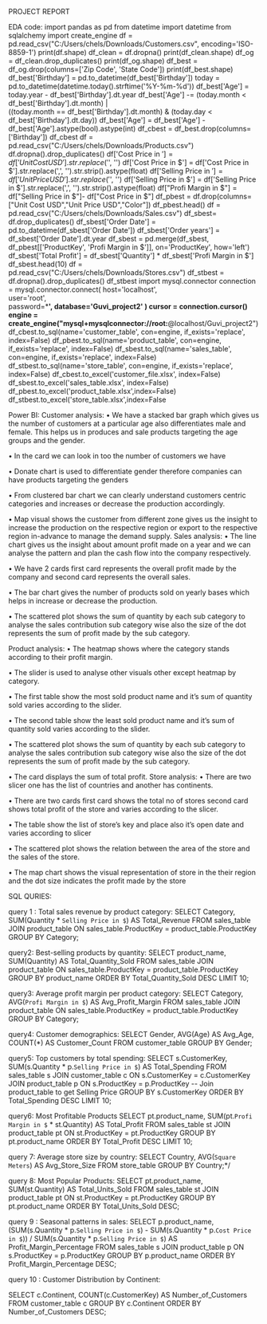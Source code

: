 PROJECT REPORT

EDA code:
import pandas as pd
from datetime import datetime
from sqlalchemy import create_engine
df = pd.read_csv("C:/Users/chels/Downloads/Customers.csv", encoding='ISO-8859-1')
print(df.shape)
df_clean = df.dropna()
print(df_clean.shape)
df_og = df_clean.drop_duplicates()
print(df_og.shape)
df_best = df_og.drop(columns=['Zip Code', 'State Code'])
print(df_best.shape)
df_best['Birthday'] = pd.to_datetime(df_best['Birthday'])
today = pd.to_datetime(datetime.today().strftime('%Y-%m-%d'))
df_best['Age'] = today.year - df_best['Birthday'].dt.year
df_best['Age'] -= (today.month < df_best['Birthday'].dt.month) | \
                  ((today.month == df_best['Birthday'].dt.month) & (today.day < df_best['Birthday'].dt.day))
df_best['Age'] = df_best['Age'] - df_best['Age'].astype(bool).astype(int)
df_cbest = df_best.drop(columns=['Birthday'])
df_cbest
df = pd.read_csv("C:/Users/chels/Downloads/Products.csv")
df.dropna().drop_duplicates()
df['Cost Price in $'] = df['Unit Cost USD'].str.replace('$', '')
df['Cost Price in $'] = df['Cost Price in $'].str.replace(',', '').str.strip().astype(float)
df['Selling Price in $'] = df['Unit Price USD'].str.replace('$', '')
df['Selling Price in $'] = df['Selling Price in $'].str.replace(',', '').str.strip().astype(float)
df["Profi Margin in $"] = df["Selling Price in $"]- df["Cost Price in $"]
df_pbest = df.drop(columns=["Unit Cost USD","Unit Price USD","Color"])
df_pbest.head()
df = pd.read_csv("C:/Users/chels/Downloads/Sales.csv")
df_sbest= df.drop_duplicates()
df_sbest['Order Date'] = pd.to_datetime(df_sbest['Order Date'])
df_sbest['Order years'] = df_sbest['Order Date'].dt.year
df_sbest = pd.merge(df_sbest, df_pbest[['ProductKey', 'Profi Margin in $']], on='ProductKey', how='left')
df_sbest['Total Profit'] = df_sbest['Quantity'] * df_sbest['Profi Margin in $']
df_sbest.head(10)
df = pd.read_csv("C:/Users/chels/Downloads/Stores.csv")
df_stbest = df.dropna().drop_duplicates()
df_stbest
import mysql.connector
connection = mysql.connector.connect(
    host='localhost',        
    user='root',    
    password=*********', 
    database='Guvi_project2' 
)
cursor = connection.cursor()
engine = create_engine("mysql+mysqlconnector://root:********@localhost/Guvi_project2")
df_cbest.to_sql(name='customer_table', con=engine, if_exists='replace', index=False)
df_pbest.to_sql(name='product_table', con=engine, if_exists='replace', index=False)
df_sbest.to_sql(name='sales_table', con=engine, if_exists='replace', index=False)
df_stbest.to_sql(name='store_table', con=engine, if_exists='replace', index=False)
df_cbest.to_excel('customer_file.xlsx', index=False)
df_sbest.to_excel('sales_table.xlsx', index=False)
df_pbest.to_excel('product_table.xlsx',index=False)
df_stbest.to_excel('store_table.xlsx',index=False


Power BI:
Customer analysis:
•	We have a stacked bar graph which gives us the number of customers at a particular age also differentiates male and female. This helps us in produces and sale products targeting the age groups and the gender.

•	In the card we can look in too the number of customers we have 

•	Donate chart is used to differentiate gender therefore companies can have products targeting the genders

•	From clustered bar chart we can clearly understand customers centric categories and increases or decrease the production accordingly.

•	Map visual shows the customer from different zone gives us the insight to increase the production on the respective region or export to the respective region in-advance to manage the demand supply.
Sales analysis:
•	The line chart gives us the insight about amount profit made on a year and we can analyse the pattern and plan the cash flow into the company respectively.

•	We have 2 cards first card represents the overall profit made by the company and second card represents the overall sales.

•	The bar chart gives the number of products sold on yearly bases which helps in increase or decrease the production.

•	The scattered plot shows the sum of quantity by each sub category to analyse the sales contribution sub category wise also the size of the dot represents the sum of profit made by the sub category.

Product analysis:
•	The heatmap shows where the category stands according to their profit margin.

•	The slider is used to analyse other visuals other except heatmap by category.

•	The first table show the most sold product name and it’s sum of quantity sold varies according to the slider.

•	The second table show the least sold product name and it’s sum of quantity sold varies according to the slider.

•	The scattered plot shows the sum of quantity by each sub category to analyse the sales contribution sub category wise also the size of the dot represents the sum of profit made by the sub category.

•	The card displays the sum of total profit.
Store analysis:
•	There are two slicer one has the list of countries and another has continents.

•	There are two cards first card shows the total no of stores second card shows total profit of the store and varies according to the slicer.

•	The table show the list of store’s key and place also it’s open date and varies according to slicer

•	The scattered plot shows the relation between the area of the store and the sales of the store.

•	The map chart shows the visual representation of store in the their region and the dot size indicates the profit made by the store



SQL QURIES:

query 1 : Total sales revenue by product category:
SELECT Category, SUM(Quantity * `Selling Price in $`) AS Total_Revenue
FROM sales_table
JOIN product_table ON sales_table.ProductKey = product_table.ProductKey
GROUP BY Category;

query2: Best-selling products by quantity:
SELECT product_name, SUM(Quantity) AS Total_Quantity_Sold
FROM sales_table
JOIN product_table ON sales_table.ProductKey = product_table.ProductKey
GROUP BY product_name
ORDER BY Total_Quantity_Sold DESC
LIMIT 10;

query3: Average profit margin per product category:
SELECT Category, AVG(`Profi Margin in $`) AS Avg_Profit_Margin
FROM sales_table
JOIN product_table ON sales_table.ProductKey = product_table.ProductKey
GROUP BY Category;

query4: Customer demographics:
SELECT Gender, AVG(Age) AS Avg_Age, COUNT(*) AS Customer_Count
FROM customer_table
GROUP BY Gender;

query5: Top customers by total spending:
SELECT s.CustomerKey, SUM(s.Quantity * p.`Selling Price in $`) AS Total_Spending
FROM sales_table s
JOIN customer_table c ON s.CustomerKey = c.CustomerKey
JOIN product_table p ON s.ProductKey = p.ProductKey  -- Join product_table to get Selling Price
GROUP BY s.CustomerKey
ORDER BY Total_Spending DESC
LIMIT 10;


query6: Most Profitable Products
SELECT 
    pt.product_name, 
    SUM(pt.`Profi Margin in $` * st.Quantity) AS Total_Profit
FROM 
    sales_table st
JOIN 
    product_table pt ON st.ProductKey = pt.ProductKey
GROUP BY 
    pt.product_name
ORDER BY 
    Total_Profit DESC
LIMIT 10;

query 7: Average store size by country:
SELECT Country, AVG(`Square Meters`) AS Avg_Store_Size
FROM store_table
GROUP BY Country;*/

query 8:  Most Popular Products:
SELECT 
    pt.product_name, 
    SUM(st.Quantity) AS Total_Units_Sold
FROM 
    sales_table st
JOIN 
    product_table pt ON st.ProductKey = pt.ProductKey
GROUP BY 
    pt.product_name
ORDER BY 
    Total_Units_Sold DESC;

query 9 :  Seasonal patterns in sales:
SELECT p.product_name, (SUM(s.Quantity * p.`Selling Price in $`) - SUM(s.Quantity * p.`Cost Price in $`)) / SUM(s.Quantity * p.`Selling Price in $`) AS Profit_Margin_Percentage
FROM sales_table s
JOIN product_table p ON s.ProductKey = p.ProductKey
GROUP BY p.product_name
ORDER BY Profit_Margin_Percentage DESC;

query 10 : Customer Distribution by Continent:

SELECT 
    c.Continent, 
    COUNT(c.CustomerKey) AS Number_of_Customers
FROM 
    customer_table c
GROUP BY 
    c.Continent
ORDER BY 
    Number_of_Customers DESC;












